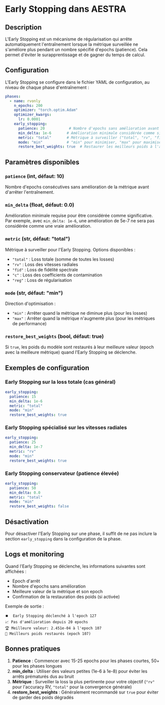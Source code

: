 # Early Stopping dans AESTRA

## Description

L'Early Stopping est un mécanisme de régularisation qui arrête automatiquement l'entraînement lorsque la métrique surveillée ne s'améliore plus pendant un nombre spécifié d'epochs (patience). Cela permet d'éviter le surapprentissage et de gagner du temps de calcul.

## Configuration

L'Early Stopping se configure dans le fichier YAML de configuration, au niveau de chaque phase d'entraînement :

```yaml
phases:
  - name: rvonly
    n_epochs: 200
    optimizer: "torch.optim.Adam"
    optimizer_kwargs:
      lr: 0.0001
    early_stopping:
      patience: 20           # Nombre d'epochs sans amélioration avant arrêt
      min_delta: 1e-6       # Amélioration minimale considérée comme significative
      metric: "total"       # Métrique à surveiller ("total", "rv", "fid", "c", "reg")
      mode: "min"           # "min" pour minimiser, "max" pour maximiser
      restore_best_weights: true  # Restaurer les meilleurs poids à l'arrêt
```

## Paramètres disponibles

### `patience` (int, défaut: 10)
Nombre d'epochs consécutives sans amélioration de la métrique avant d'arrêter l'entraînement.

### `min_delta` (float, défaut: 0.0)
Amélioration minimale requise pour être considérée comme significative. Par exemple, avec `min_delta: 1e-6`, une amélioration de 5e-7 ne sera pas considérée comme une vraie amélioration.

### `metric` (str, défaut: "total")
Métrique à surveiller pour l'Early Stopping. Options disponibles :
- `"total"` : Loss totale (somme de toutes les losses)
- `"rv"` : Loss des vitesses radiales
- `"fid"` : Loss de fidélité spectrale  
- `"c"` : Loss des coefficients de contamination
- `"reg"` : Loss de régularisation

### `mode` (str, défaut: "min")
Direction d'optimisation :
- `"min"` : Arrêter quand la métrique ne diminue plus (pour les losses)
- `"max"` : Arrêter quand la métrique n'augmente plus (pour les métriques de performance)

### `restore_best_weights` (bool, défaut: true)
Si `true`, les poids du modèle sont restaurés à leur meilleure valeur (epoch avec la meilleure métrique) quand l'Early Stopping se déclenche.

## Exemples de configuration

### Early Stopping sur la loss totale (cas général)
```yaml
early_stopping:
  patience: 15
  min_delta: 1e-6
  metric: "total"
  mode: "min"
  restore_best_weights: true
```

### Early Stopping spécialisé sur les vitesses radiales
```yaml
early_stopping:
  patience: 25
  min_delta: 1e-7
  metric: "rv"
  mode: "min"
  restore_best_weights: true
```

### Early Stopping conservateur (patience élevée)
```yaml
early_stopping:
  patience: 50
  min_delta: 0.0
  metric: "total"
  mode: "min"
  restore_best_weights: false
```

## Désactivation

Pour désactiver l'Early Stopping sur une phase, il suffit de ne pas inclure la section `early_stopping` dans la configuration de la phase.

## Logs et monitoring

Quand l'Early Stopping se déclenche, les informations suivantes sont affichées :
- Epoch d'arrêt
- Nombre d'epochs sans amélioration
- Meilleure valeur de la métrique et son epoch
- Confirmation de la restauration des poids (si activée)

Exemple de sortie :
```
⏹️  Early Stopping déclenché à l'epoch 127
📈 Pas d'amélioration depuis 20 epochs
🏆 Meilleure valeur: 2.451e-04 à l'epoch 107
🔄 Meilleurs poids restaurés (epoch 107)
```

## Bonnes pratiques

1. **Patience** : Commencer avec 15-25 epochs pour les phases courtes, 50+ pour les phases longues
2. **min_delta** : Utiliser des valeurs petites (1e-6 à 1e-8) pour éviter les arrêts prématurés dus au bruit
3. **Métrique** : Surveiller la loss la plus pertinente pour votre objectif (`"rv"` pour l'accuracy RV, `"total"` pour la convergence générale)
4. **restore_best_weights** : Généralement recommandé sur `true` pour éviter de garder des poids dégradés
